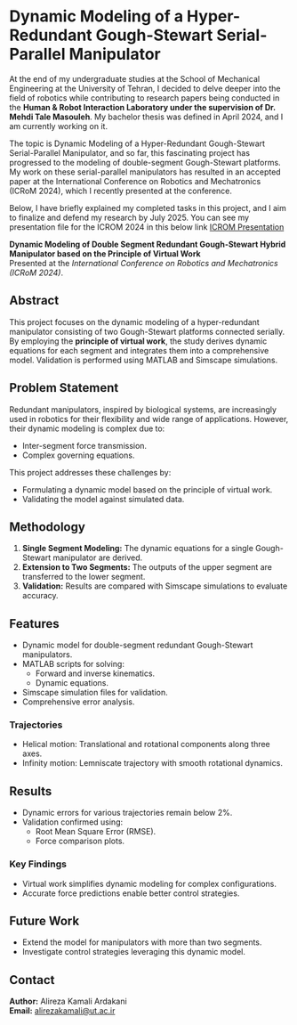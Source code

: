 # Dynamic Modeling of a Hyper-Redundant Gough-Stewart Serial-Parallel Manipulator

At the end of my undergraduate studies at the School of Mechanical Engineering at the University of Tehran, I decided to delve deeper into the field of robotics while contributing to research papers being conducted in the **Human & Robot Interaction Laboratory under the supervision of Dr. Mehdi Tale Masouleh**. My bachelor thesis was defined in April 2024, and I am currently working on it.

The topic is Dynamic Modeling of a Hyper-Redundant Gough-Stewart Serial-Parallel Manipulator, and so far, this fascinating project has progressed to the modeling of double-segment Gough-Stewart platforms. My work on these serial-parallel manipulators has resulted in an accepted paper at the International Conference on Robotics and Mechatronics (ICRoM 2024), which I recently presented at the conference.

Below, I have briefly explained my completed tasks in this project, and I aim to finalize and defend my research by July 2025.
You can see my presentation file for the ICROM 2024 in this below link
[ICROM Presentation]([https://github.com/alirezakamali80](https://github.com/alirezakamali80/Dynamic-Modeling-of-a-Hybrid-manipulator/blob/main/DynamicModeling_AlirezaKamali.pdf)) 



**Dynamic Modeling of Double Segment Redundant Gough-Stewart Hybrid Manipulator based on the Principle of Virtual Work**  
Presented at the *International Conference on Robotics and Mechatronics (ICRoM 2024)*.

## Abstract

This project focuses on the dynamic modeling of a hyper-redundant manipulator consisting of two Gough-Stewart platforms connected serially. By employing the **principle of virtual work**, the study derives dynamic equations for each segment and integrates them into a comprehensive model. Validation is performed using MATLAB and Simscape simulations.

## Problem Statement

Redundant manipulators, inspired by biological systems, are increasingly used in robotics for their flexibility and wide range of applications. However, their dynamic modeling is complex due to:
- Inter-segment force transmission.
- Complex governing equations.

This project addresses these challenges by:
- Formulating a dynamic model based on the principle of virtual work.
- Validating the model against simulated data.

## Methodology

1. **Single Segment Modeling:** The dynamic equations for a single Gough-Stewart manipulator are derived.
2. **Extension to Two Segments:** The outputs of the upper segment are transferred to the lower segment.
3. **Validation:** Results are compared with Simscape simulations to evaluate accuracy.

## Features

- Dynamic model for double-segment redundant Gough-Stewart manipulators.
- MATLAB scripts for solving:
  - Forward and inverse kinematics.
  - Dynamic equations.
- Simscape simulation files for validation.
- Comprehensive error analysis.


### Trajectories

- Helical motion: Translational and rotational components along three axes.
- Infinity motion: Lemniscate trajectory with smooth rotational dynamics.

## Results

- Dynamic errors for various trajectories remain below 2%.
- Validation confirmed using:
  - Root Mean Square Error (RMSE).
  - Force comparison plots.

### Key Findings

- Virtual work simplifies dynamic modeling for complex configurations.
- Accurate force predictions enable better control strategies.

## Future Work

- Extend the model for manipulators with more than two segments.
- Investigate control strategies leveraging this dynamic model.

## Contact

**Author:** Alireza Kamali Ardakani  
**Email:** [alirezakamali@ut.ac.ir](mailto:alirezakamali@ut.ac.ir)  

